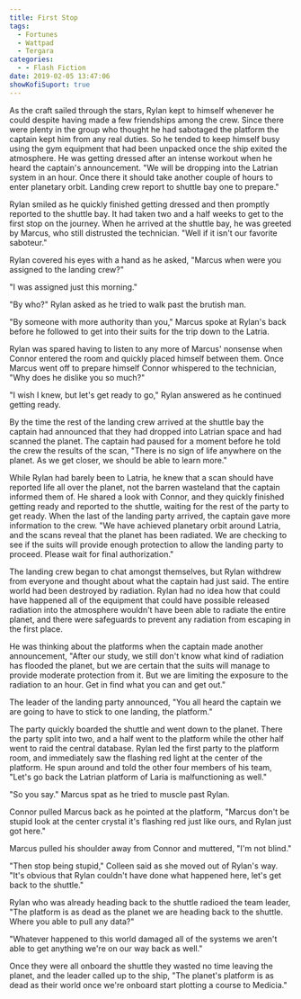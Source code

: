 ```yaml
---
title: First Stop
tags:
  - Fortunes
  - Wattpad
  - Tergara
categories:
  - - Flash Fiction
date: 2019-02-05 13:47:06
showKofiSuport: true
---
```


As the craft sailed through the stars, Rylan kept to himself whenever he could despite having made a few friendships among the crew.  Since there were plenty in the group who thought he had sabotaged the platform the captain kept him from any real duties.  So he tended to keep himself busy using the gym equipment that had been unpacked once the ship exited the atmosphere.  He was getting dressed after an intense workout when he heard the captain's announcement.  "We will be dropping into the Latrian system in an hour.  Once there it should take another couple of hours to enter planetary orbit.  Landing crew report to shuttle bay one to prepare."

Rylan smiled as he quickly finished getting dressed and then promptly reported to the shuttle bay.  It had taken two and a half weeks to get to the first stop on the journey.  When he arrived at the shuttle bay, he was greeted by Marcus, who still distrusted the technician.<!-- more -->  "Well if it isn't our favorite saboteur."

Rylan covered his eyes with a hand as he asked, "Marcus when were you assigned to the landing crew?"

"I was assigned just this morning."

"By who?"  Rylan asked as he tried to walk past the brutish man.

"By someone with more authority than you,"  Marcus spoke at Rylan's back before he followed to get into their suits for the trip down to the Latria.

Rylan was spared having to listen to any more of Marcus' nonsense when Connor entered the room and quickly placed himself between them.  Once Marcus went off to prepare himself Connor whispered to the technician, "Why does he dislike you so much?"

"I wish I knew, but let's get ready to go,"  Rylan answered as he continued getting ready.  

By the time the rest of the landing crew arrived at the shuttle bay the captain had announced that they had dropped into Latrian space and had scanned the planet.  The captain had paused for a moment before he told the crew the results of the scan, "There is no sign of life anywhere on the planet.  As we get closer, we should be able to learn more."

While Rylan had barely been to Latria, he knew that a scan should have reported life all over the planet, not the barren wasteland that the captain informed them of.  He shared a look with Connor, and they quickly finished getting ready and reported to the shuttle, waiting for the rest of the party to get ready.  When the last of the landing party arrived, the captain gave more information to the crew.  "We have achieved planetary orbit around Latria, and the scans reveal that the planet has been radiated.  We are checking to see if the suits will provide enough protection to allow the landing party to proceed.  Please wait for final authorization."

The landing crew began to chat amongst themselves, but Rylan withdrew from everyone and thought about what the captain had just said.  The entire world had been destroyed by radiation.  Rylan had no idea how that could have happened all of the equipment that could have possible released radiation into the atmosphere wouldn't have been able to radiate the entire planet, and there were safeguards to prevent any radiation from escaping in the first place.

He was thinking about the platforms when the captain made another announcement, "After our study, we still don't know what kind of radiation has flooded the planet, but we are certain that the suits will manage to provide moderate protection from it.  But we are limiting the exposure to the radiation to an hour.  Get in find what you can and get out."

The leader of the landing party announced, "You all heard the captain we are going to have to stick to one landing, the platform."

The party quickly boarded the shuttle and went down to the planet.  There the party split into two, and a half went to the platform while the other half went to raid the central database.  Rylan led the first party to the platform room, and immediately saw the flashing red light at the center of the platform.  He spun around and told the other four members of his team, "Let's go back the Latrian platform of Laria is malfunctioning as well."

"So you say."  Marcus spat as he tried to muscle past Rylan.

Connor pulled Marcus back as he pointed at the platform, "Marcus don't be stupid look at the center crystal it's flashing red just like ours, and Rylan just got here."

Marcus pulled his shoulder away from Connor and muttered, "I'm not blind."

"Then stop being stupid," Colleen said as she moved out of Rylan's way.  "It's obvious that Rylan couldn't have done what happened here, let's get back to the shuttle."

Rylan who was already heading back to the shuttle radioed the team leader, "The platform is as dead as the planet we are heading back to the shuttle.  Where you able to pull any data?"

"Whatever happened to this world damaged all of the systems we aren't able to get anything we're on our way back as well."

Once they were all onboard the shuttle they wasted no time leaving the planet, and the leader called up to the ship, "The planet's platform is as dead as their world once we're onboard start plotting a course to Medicia."